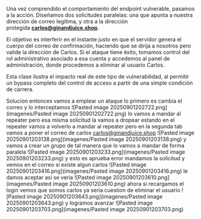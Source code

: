 Una vez comprendido el comportamiento del endpoint vulnerable, pasamos a la acción. Diseñamos dos solicitudes paralelas: una que apunta a nuestra dirección de correo legítima, y otra a la dirección protegida **carlos@ginandjuice.shop**.

El objetivo es interferir en el instante justo en que el servidor genera el cuerpo del correo de confirmación, haciendo que se dirija a nosotros pero valide la dirección de Carlos. Si el ataque tiene éxito, tomamos control del rol administrativo asociado a esa cuenta y accedemos al panel de administración, donde procedemos a eliminar al usuario Carlos.

Esta clase ilustra el impacto real de este tipo de vulnerabilidad, al permitir un bypass completo del control de acceso a partir de una simple condición de carrera.

Solucion
entonces vamos a emplear un ataque
lo primero es cambia el correo y lo interceptamos
![Pasted image 20250901202722.png](imagenes/Pasted image 20250901202722.png)
lo vamos a mandar al repeater pero esa misma solicitud la vamos a dropear
estando en el repeater vamos a volverlo a mandar al repeater pero en la segunda tab vamos a poner el correo de carlos
carlos@ginandjuice.shop
![Pasted image 20250901203138.png](imagenes/Pasted image 20250901203138.png)
y vamos a crear un grupo de tal manera que lo vamos a mandar de forma paralela
![Pasted image 20250901203233.png](imagenes/Pasted image 20250901203233.png)
y esto es aprueba error mandamos la solicitud y vemos en el correo si existe algun carlos
![Pasted image 20250901203416.png](imagenes/Pasted image 20250901203416.png)
le damos aceptar
asi se veria
![Pasted image 20250901203610.png](imagenes/Pasted image 20250901203610.png)
ahora si recargamos el login vemos que somos carlos ya seria cuestion de eliminar el usuario
![Pasted image 20250901203643.png](imagenes/Pasted image 20250901203643.png)
y logramos avanzar
![Pasted image 20250901203703.png](imagenes/Pasted image 20250901203703.png)


